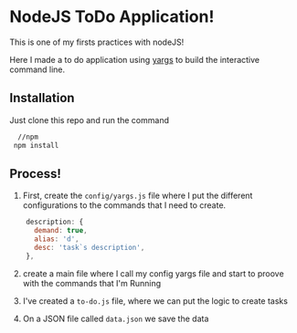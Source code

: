 # NodeJS ToDo Application!

This is one of my firsts practices with nodeJS!

Here I made a to do application using [yargs](https://www.npmjs.com/package/yargs) to build the interactive command line.

## Installation

Just clone this repo and run the command

```bash
  //npm
 npm install
```

## Process!

1. First, create the `config/yargs.js` file where I put the different configurations to the commands that I need to create.

```javascript
    description: {
      demand: true,
      alias: 'd',
      desc: 'task`s description',
    },
```

2. create a main file where I call my config yargs file and start to proove with the commands that I'm Running

3. I've created a `to-do.js` file, where we can put the logic to create tasks

4. On a JSON file called `data.json` we save the data
